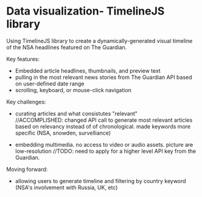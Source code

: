 Data visualization- TimelineJS library
==========
Using TimelineJS library to create a dynamically-generated visual timeline of the NSA headlines featured on The Guardian. 

Key features:
- Embedded article headlines, thumbnails, and preview text
- pulling in the most relevant news stories from The Guardian API based on user-defined date range 
- scrolling, keyboard, or mouse-click navigation 

Key challenges: 
- curating articles and what consistutes "relevant"  
    //ACCOMPLISHED: changed API call to generate most relevant articles based on relevancy instead of of chronological. made keywords more specific (NSA, snowden, survelliance)

- embedding multimedia. no access to video or audio assets. picture are low-resolution
    //TODO: need to apply for a higher level API key from the Guardian. 

Moving forward:
- allowing users to generate timeline and filtering by country keyword (NSA's involvement with Russia, UK, etc)
